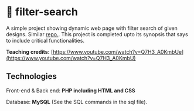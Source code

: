 🐌 filter-search
==================================
A simple project showing dynamic web page with filter search of given designs. Similar [repo.](https://www.github.com/jishanshaikh4/filter-search-codeigniter/). This project is completed upto its synopsis that says to include critical functionalities.

**Teaching credits:** [https://www.youtube.com/watch?v=Q7H3_A0KmbUe](https://www.youtube.com/watch?v=Q7H3_A0KmbU)

## Technologies
Front-end & Back end: **PHP including HTML and CSS**

Database: **MySQL** (See the SQL commands in the sql file).

